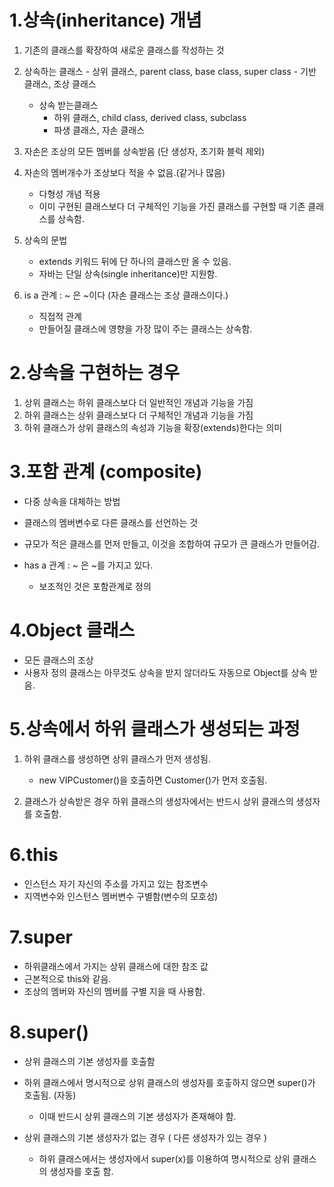 1.상속(inheritance) 개념
==========================
   1. 기존의 클래스를 확장하여 새로운 클래스를 작성하는 것
   2. 상속하는 클래스 
           - 상위 클래스, parent class, base class, super class 
           - 기반 클래스, 조상 클래스
      - 상속 받는클래스
           - 하위 클래스, child class, derived class, subclass 
           - 파생 클래스, 자손 클래스

   3. 자손은 조상의 모든 멤버를 상속받음 (단 생성자, 초기화 블럭 제외)
   4. 자손의 멤버개수가 조상보다 적을 수 없음.(같거나 많음)  
      - 다형성 개념 적용
      - 이미 구현된 클래스보다 더 구체적인 기능을 가진 클래스를 구현할 때
        기존 클래스를 상속함.

   5. 상속의 문법
      - extends 키워드 뒤에 단 하나의 클래스만 올 수 있음.
      - 자바는 단일 상속(single inheritance)만 지원함.

   6. is a 관계 : ~ 은 ~이다 (자손 클래스는 조상 클래스이다.)   
      - 직접적 관계  
      - 만들어질 클래스에 영향을 가장 많이 주는 클래스는 상속함.  

2.상속을 구현하는 경우
======================
   1. 상위 클래스는 하위 클래스보다 더 일반적인 개념과 기능을 가짐
   2. 하위 클래스는 상위 클래스보다 더 구체적인 개념과 기능을 가짐
   3. 하위 클래스가 상위 클래스의 속성과 기능을 확장(extends)한다는 의미

3.포함 관계 (composite)
========================
   * 다중 상속을 대체하는 방법
   * 클래스의 멤버변수로 다른 클래스를 선언하는 것
   * 규모가 적은 클래스를 먼저 만들고, 이것을 조합하여 규모가 큰 클래스가
     만들어감.

   * has a 관계 : ~ 은 ~를 가지고 있다.  
       - 보조적인 것은 포함관계로 정의

4.Object 클래스
=================
   * 모든 클래스의 조상 
   * 사용자 정의 클래스는 아무것도 상속을 받지 않더라도 자동으로 Object를 
     상속 받음.

5.상속에서 하위 클래스가 생성되는 과정
======================================
   1. 하위 클래스를 생성하면 상위 클래스가 먼저 생성됨.
      - new VIPCustomer()을 호출하면 Customer()가 먼저 호출됨.

   2. 클래스가 상속받은 경우 하위 클래스의 생성자에서는 반드시 상위 클래스의
      생성자를 호출함.

6.this
=========
   * 인스턴스 자기 자신의 주소를 가지고 있는 참조변수
   * 지역변수와 인스턴스 멤버변수 구별함(변수의 모호성)

7.super
=========
   * 하위클래스에서 가지는 상위 클래스에 대한 참조 값
   * 근본적으로 this와 같음.
   * 조상의 멤버와 자신의 멤버를 구별 지을 때 사용함.

8.super()
===========
   * 상위 클래스의 기본 생성자를 호출함
   * 하위 클래스에서 명시적으로 상위 클래스의 생성자를 호춯하지 않으면
     super()가 호출됨. (자동)
       - 이때 반드시 상위 클래스의 기본 생성자가 존재해야 함.
   
   * 상위 클래스의 기본 생성자가 없는 경우 ( 다른 생성자가 있는 경우 )
       - 하위 클래스에서는 생성자에서 super(x)를 이용하여 명시적으로 
         상위 클래스의 생성자를 호출 함.



